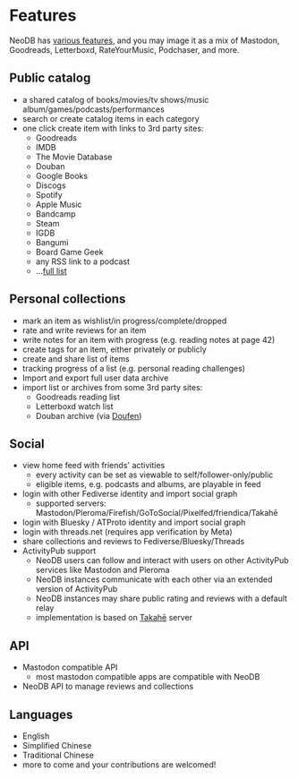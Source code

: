 # Features

NeoDB has [various features](features.md), and you may image it as a mix of Mastodon, Goodreads, Letterboxd, RateYourMusic, Podchaser, and more.

## Public catalog

  - a shared catalog of books/movies/tv shows/music album/games/podcasts/performances
  - search or create catalog items in each category
  - one click create item with links to 3rd party sites:
    - Goodreads
    - IMDB
    - The Movie Database
    - Douban
    - Google Books
    - Discogs
    - Spotify
    - Apple Music
    - Bandcamp
    - Steam
    - IGDB
    - Bangumi
    - Board Game Geek
    - any RSS link to a podcast
    - ...[full list](sites.md)


## Personal collections

  - mark an item as wishlist/in progress/complete/dropped
  - rate and write reviews for an item
  - write notes for an item with progress (e.g. reading notes at page 42)
  - create tags for an item, either privately or publicly
  - create and share list of items
  - tracking progress of a list (e.g. personal reading challenges)
  - Import and export full user data archive
  - import list or archives from some 3rd party sites:
    - Goodreads reading list
    - Letterboxd watch list
    - Douban archive (via [Doufen](https://doufen.org/))


## Social

  - view home feed with friends' activities
    - every activity can be set as viewable to self/follower-only/public
    - eligible items, e.g. podcasts and albums, are playable in feed
  - login with other Fediverse identity and import social graph
    - supported servers: Mastodon/Pleroma/Firefish/GoToSocial/Pixelfed/friendica/Takahē
  - login with Bluesky / ATProto identity and import social graph
  - login with threads.net (requires app verification by Meta)
  - share collections and reviews to Fediverse/Bluesky/Threads
  - ActivityPub support
    - NeoDB users can follow and interact with users on other ActivityPub services like Mastodon and Pleroma
    - NeoDB instances communicate with each other via an extended version of ActivityPub
    - NeoDB instances may share public rating and reviews with a default relay
    - implementation is based on [Takahē](https://jointakahe.org/) server


## API
  - Mastodon compatible API
    - most mastodon compatible apps are compatible with NeoDB
  - NeoDB API to manage reviews and collections

## Languages

  - English
  - Simplified Chinese
  - Traditional Chinese
  - more to come and your contributions are welcomed!

